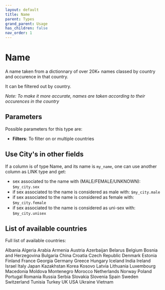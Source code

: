 ```yaml
---
layout: default
title: Name
parent: Types
grand_parent: Usage
has_children: false
nav_order: 1
---
```


# Name

A name taken from a dictionnary of over 20K+ names classed by country and occurence in that country.

It can be filtered out by country.

_Note: To make it more accurate, names are taken according to their occurences in the country_


## Parameters

Possible parameters for this type are:

- **Filters**: To filter on or multiple countries

## Use City's in other fields

If a column is of type Name, and its name is `my_name`, one can use another column as LINK type and get:

- sex associated to the name with (MALE/FEMALE/UNKNOWN): `$my_city.sex`
- if sex associated to the name is considered as male with: `$my_city.male`
- if sex associated to the name is considered as female with: `$my_city.female`
- if sex associated to the name is considered as uni-sex with: `$my_city.unisex`


## List of available countries

Full list of available countries:

Albania
Algeria
Arabia
Armenia
Austria
Azerbaijan
Belarus
Belgium
Bosnia and Herzegovina
Bulgaria
China
Croatia
Czech Republic
Denmark
Estonia
Finland
France
Georgia
Germany
Greece
Hungary
Iceland
India
Ireland
Israel
Italy
Japan
Kazakhstan
Korea
Kosovo
Latvia
Lithuania
Luxembourg
Macedonia
Moldova
Montenegro
Morocco
Netherlands
Norway
Poland
Portugal
Romania
Russia
Serbia
Slovakia
Slovenia
Spain
Sweden
Switzerland
Tunisia
Turkey
UK
USA
Ukraine
Vietnam
